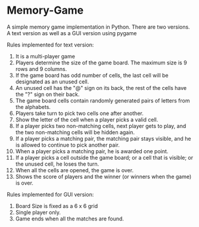 # Memory-Game
A simple memory game implementation in Python. There are two versions. A text version as well as a GUI version using pygame

Rules implemented for text version:

1. It is a multi-player game
2. Players determine the size of the game board. The maximum size is 9 rows and 9 columns.
3. If the game board has odd number of cells, the last cell will be designated as an unused cell.
4. An unused cell has the "@" sign on its back, the rest of the cells have the "?" sign on their back.
5. The game board cells contain randomly generated pairs of letters from the alphabets.
6. Players take turn to pick two cells one after another.
7. Show the letter of the cell when a player picks a valid cell.
8. If a player picks two non-matching cells, next player gets to play, and the two non-matching cells will be hidden again.
9. If a player picks a matching pair, the matching pair stays visible, and he is allowed to continue to pick another pair.
10. When a player picks a matching pair, he is awarded one point.
11. If a player picks a cell outside the game board; or a cell that is visible; or the unused cell, he loses the turn.
12. When all the cells are opened, the game is over.
13. Shows the score of players and the winner (or winners when the game) is over.



Rules implemented for GUI version:

1. Board Size is fixed as a 6 x 6 grid
2. Single player only.
3. Game ends when all the matches are found.
